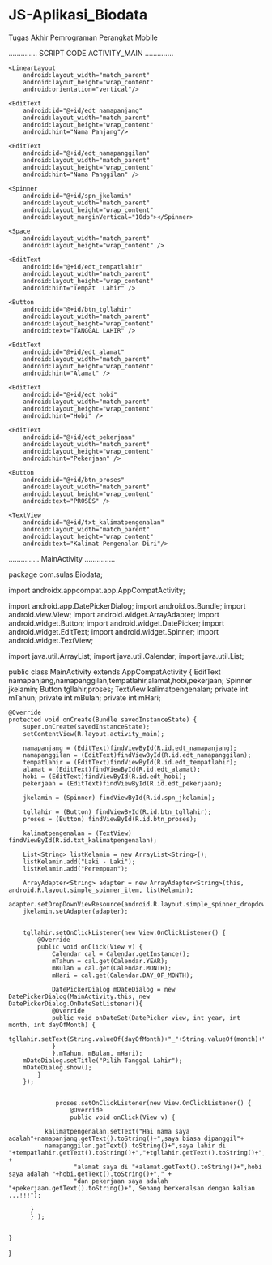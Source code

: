 # JS-Aplikasi_Biodata
Tugas Akhir Pemrograman Perangkat Mobile

.............. SCRIPT CODE ACTIVITY_MAIN ..............

<?xml version="1.0" encoding="utf-8"?>
<LinearLayout xmlns:android="http://schemas.android.com/apk/res/android"
    xmlns:app="http://schemas.android.com/apk/res-auto"
    xmlns:tools="http://schemas.android.com/tools"
    android:layout_width="match_parent"
    android:layout_height="match_parent"
    tools:context=".MainActivity"
    android:padding="20dp"
    android:orientation="vertical">

    <LinearLayout
        android:layout_width="match_parent"
        android:layout_height="wrap_content"
        android:orientation="vertical"/>

    <EditText
        android:id="@+id/edt_namapanjang"
        android:layout_width="match_parent"
        android:layout_height="wrap_content"
        android:hint="Nama Panjang"/>

    <EditText
        android:id="@+id/edt_namapanggilan"
        android:layout_width="match_parent"
        android:layout_height="wrap_content"
        android:hint="Nama Panggilan" />

    <Spinner
        android:id="@+id/spn_jkelamin"
        android:layout_width="match_parent"
        android:layout_height="wrap_content"
        android:layout_marginVertical="10dp"></Spinner>

    <Space
        android:layout_width="match_parent"
        android:layout_height="wrap_content" />

    <EditText
        android:id="@+id/edt_tempatlahir"
        android:layout_width="match_parent"
        android:layout_height="wrap_content"
        android:hint="Tempat  Lahir" />

    <Button
        android:id="@+id/btn_tgllahir"
        android:layout_width="match_parent"
        android:layout_height="wrap_content"
        android:text="TANGGAL LAHIR" />

    <EditText
        android:id="@+id/edt_alamat"
        android:layout_width="match_parent"
        android:layout_height="wrap_content"
        android:hint="Alamat" />

    <EditText
        android:id="@+id/edt_hobi"
        android:layout_width="match_parent"
        android:layout_height="wrap_content"
        android:hint="Hobi" />

    <EditText
        android:id="@+id/edt_pekerjaan"
        android:layout_width="match_parent"
        android:layout_height="wrap_content"
        android:hint="Pekerjaan" />

    <Button
        android:id="@+id/btn_proses"
        android:layout_width="match_parent"
        android:layout_height="wrap_content"
        android:text="PROSES" />

    <TextView
        android:id="@+id/txt_kalimatpengenalan"
        android:layout_width="match_parent"
        android:layout_height="wrap_content"
        android:text="Kalimat Pengenalan Diri"/>

</LinearLayout>




............... MainActivity ...............


package com.sulas.Biodata;

import androidx.appcompat.app.AppCompatActivity;

import android.app.DatePickerDialog;
import android.os.Bundle;
import android.view.View;
import android.widget.ArrayAdapter;
import android.widget.Button;
import android.widget.DatePicker;
import android.widget.EditText;
import android.widget.Spinner;
import android.widget.TextView;

import java.util.ArrayList;
import java.util.Calendar;
import java.util.List;

public class MainActivity extends AppCompatActivity {
    EditText namapanjang,namapanggilan,tempatlahir,alamat,hobi,pekerjaan;
    Spinner jkelamin;
    Button tgllahir,proses;
    TextView kalimatpengenalan;
    private int mTahun;
    private int mBulan;
    private int mHari;

    @Override
    protected void onCreate(Bundle savedInstanceState) {
        super.onCreate(savedInstanceState);
        setContentView(R.layout.activity_main);

        namapanjang = (EditText)findViewById(R.id.edt_namapanjang);
        namapanggilan = (EditText)findViewById(R.id.edt_namapanggilan);
        tempatlahir = (EditText)findViewById(R.id.edt_tempatlahir);
        alamat = (EditText)findViewById(R.id.edt_alamat);
        hobi = (EditText)findViewById(R.id.edt_hobi);
        pekerjaan = (EditText)findViewById(R.id.edt_pekerjaan);

        jkelamin = (Spinner) findViewById(R.id.spn_jkelamin);

        tgllahir = (Button) findViewById(R.id.btn_tgllahir);
        proses = (Button) findViewById(R.id.btn_proses);

        kalimatpengenalan = (TextView) findViewById(R.id.txt_kalimatpengenalan);

        List<String> listKelamin = new ArrayList<String>();
        listKelamin.add("Laki - Laki");
        listKelamin.add("Perempuan");

        ArrayAdapter<String> adapter = new ArrayAdapter<String>(this, android.R.layout.simple_spinner_item, listKelamin);
        adapter.setDropDownViewResource(android.R.layout.simple_spinner_dropdown_item);
        jkelamin.setAdapter(adapter);


        tgllahir.setOnClickListener(new View.OnClickListener() {
            @Override
            public void onClick(View v) {
                Calendar cal = Calendar.getInstance();
                mTahun = cal.get(Calendar.YEAR);
                mBulan = cal.get(Calendar.MONTH);
                mHari = cal.get(Calendar.DAY_OF_MONTH);

                DatePickerDialog mDateDialog = new DatePickerDialog(MainActivity.this, new DatePickerDialog.OnDateSetListener(){
                @Override
                public void onDateSet(DatePicker view, int year, int month, int dayOfMonth) {
                    tgllahir.setText(String.valueOf(dayOfMonth)+"_"+String.valueOf(month)+"_"+String.valueOf(year));
                }
                },mTahun, mBulan, mHari);
        mDateDialog.setTitle("Pilih Tanggal Lahir");
        mDateDialog.show();
            }
        });


                 proses.setOnClickListener(new View.OnClickListener() {
                     @Override
                     public void onClick(View v) {

              kalimatpengenalan.setText("Hai nama saya adalah"+namapanjang.getText().toString()+",saya biasa dipanggil"+
              namapanggilan.getText().toString()+",saya lahir di "+tempatlahir.getText().toString()+","+tgllahir.getText().toString()+"," +
                      "alamat saya di "+alamat.getText().toString()+",hobi saya adalah "+hobi.getText().toString()+"," +
                      "dan pekerjaan saya adalah "+pekerjaan.getText().toString()+", Senang berkenalsan dengan kalian ...!!!");

          }
          } );


    }
}
